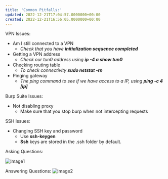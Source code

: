 ```yaml
---
title: 'Common Pitfalls:'
updated: 2022-12-21T17:04:57.0000000+00:00
created: 2022-12-21T16:56:05.0000000+00:00
---
```


VPN Issues:

- Am I still connected to a VPN
  - *Check that you have **initialization sequence completed***
- Getting a VPN address
  - *Check our tun0 address using **ip -4 a show tun0***
- Checking routing table
  - *To check connectivity **sudo netstat -rn***
- Pinging gateway
  - *The ping command to see if we have access to a IP, using **ping -c 4 \[ip\]***

Burp Suite Issues:

- Not disabling proxy
  - Make sure that you stop burp when not intercepting requests

SSH Issues:

- Changing SSH key and password
  - Use **ssh-keygen**
  - **Ssh** keys are stored in the .ssh folder by default.

Asking Questions:

![image1](../../../../_resources/image1-86.png)

Answering Questions:
![image2](../../../../_resources/image2-68.png)

